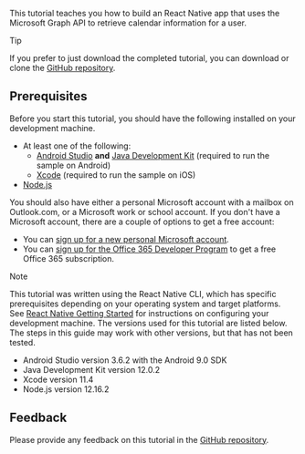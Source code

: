 <!-- markdownlint-disable MD002 MD041 -->

This tutorial teaches you how to build an React Native app that uses the Microsoft Graph API to retrieve calendar information for a user.

> [!TIP]
> If you prefer to just download the completed tutorial, you can download or clone the [GitHub repository](https://github.com/microsoftgraph/msgraph-training-react-native).

## Prerequisites

Before you start this tutorial, you should have the following installed on your development machine.

- At least one of the following:
  - [Android Studio](https://developer.android.com/studio/) **and** [Java Development Kit](https://jdk.java.net) (required to run the sample on Android)
  - [Xcode](https://developer.apple.com/xcode/) (required to run the sample on iOS)
- [Node.js](https://nodejs.org)

You should also have either a personal Microsoft account with a mailbox on Outlook.com, or a Microsoft work or school account. If you don't have a Microsoft account, there are a couple of options to get a free account:

- You can [sign up for a new personal Microsoft account](https://signup.live.com/signup?wa=wsignin1.0&rpsnv=12&ct=1454618383&rver=6.4.6456.0&wp=MBI_SSL_SHARED&wreply=https://mail.live.com/default.aspx&id=64855&cbcxt=mai&bk=1454618383&uiflavor=web&uaid=b213a65b4fdc484382b6622b3ecaa547&mkt=E-US&lc=1033&lic=1).
- You can [sign up for the Office 365 Developer Program](https://developer.microsoft.com/office/dev-program) to get a free Office 365 subscription.

> [!NOTE]
> This tutorial was written using the React Native CLI, which has specific prerequisites depending on your operating system and target platforms. See [React Native Getting Started](https://reactnative.dev/docs/environment-setup) for instructions on configuring your development machine. The versions used for this tutorial are listed below. The steps in this guide may work with other versions, but that has not been tested.
>
> - Android Studio version 3.6.2 with the Android 9.0 SDK
> - Java Development Kit version 12.0.2
> - Xcode version 11.4
> - Node.js version 12.16.2

## Feedback

Please provide any feedback on this tutorial in the [GitHub repository](https://github.com/microsoftgraph/msgraph-training-react-native).
